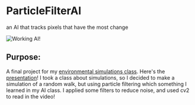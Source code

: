 # ParticleFilterAI
an AI that tracks pixels that have the most change

![Working AI!](working.gif)

## Purpose: 
A final project for my [environmental simulations class](http://militzer.berkeley.edu/EPS109/final_projects_2021/index.html). Here's the [presentation](http://militzer.berkeley.edu/EPS109/final_projects_2021/index.html)!
I took a class about simulations, so I decided to make a simulation of a random walk, but using particle filtering which something I learned in my AI class. 
I applied some filters to reduce noise, and used cv2 to read in the video!

